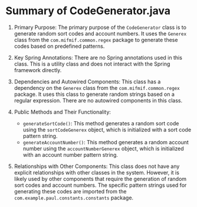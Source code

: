 # Summary of CodeGenerator.java

1. Primary Purpose: The primary purpose of the `CodeGenerator` class is to generate random sort codes and account numbers. It uses the `Generex` class from the `com.mifmif.common.regex` package to generate these codes based on predefined patterns.

2. Key Spring Annotations: There are no Spring annotations used in this class. This is a utility class and does not interact with the Spring framework directly.

3. Dependencies and Autowired Components: This class has a dependency on the `Generex` class from the `com.mifmif.common.regex` package. It uses this class to generate random strings based on a regular expression. There are no autowired components in this class.

4. Public Methods and Their Functionality: 
   - `generateSortCode()`: This method generates a random sort code using the `sortCodeGenerex` object, which is initialized with a sort code pattern string.
   - `generateAccountNumber()`: This method generates a random account number using the `accountNumberGenerex` object, which is initialized with an account number pattern string.

5. Relationships with Other Components: This class does not have any explicit relationships with other classes in the system. However, it is likely used by other components that require the generation of random sort codes and account numbers. The specific pattern strings used for generating these codes are imported from the `com.example.paul.constants.constants` package.